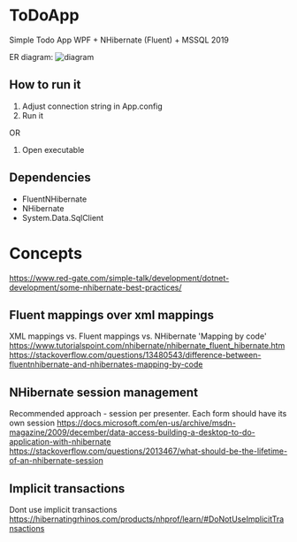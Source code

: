 # ToDoApp
Simple Todo App WPF + NHibernate (Fluent) + MSSQL 2019

ER diagram:
![diagram](https://user-images.githubusercontent.com/8282513/147873909-3faf228e-9f68-4580-a8fc-69c4279a3a1d.png)

## How to run it
1. Adjust connection string in App.config
2. Run it

OR

1. Open executable

## Dependencies
- FluentNHibernate
- NHibernate
- System.Data.SqlClient

# Concepts
https://www.red-gate.com/simple-talk/development/dotnet-development/some-nhibernate-best-practices/

## Fluent mappings over xml mappings
XML mappings vs. Fluent mappings vs. NHibernate 'Mapping by code'
https://www.tutorialspoint.com/nhibernate/nhibernate_fluent_hibernate.htm
https://stackoverflow.com/questions/13480543/difference-between-fluentnhibernate-and-nhibernates-mapping-by-code

## NHibernate session management
Recommended approach - session per presenter. Each form should have its own session
https://docs.microsoft.com/en-us/archive/msdn-magazine/2009/december/data-access-building-a-desktop-to-do-application-with-nhibernate
https://stackoverflow.com/questions/2013467/what-should-be-the-lifetime-of-an-nhibernate-session

## Implicit transactions
Dont use implicit transactions
https://hibernatingrhinos.com/products/nhprof/learn/#DoNotUseImplicitTransactions

